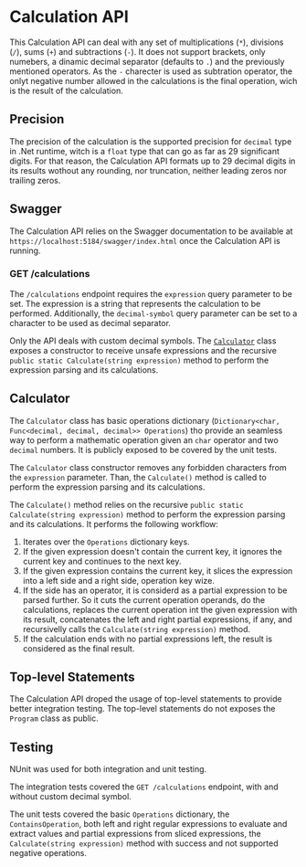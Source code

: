 # Calculation API

This Calculation API can deal with any set of multiplications (`*`), divisions (`/`), sums (`+`) and subtractions (`-`). It does not support brackets, only numebers, a dinamic decimal separator (defaults to `.`) and the previously mentioned operators. As the `-` charecter is used as subtration operator, the onlyt negative number allowed in the calculations is the final operation, wich is the result of the calculation.

## Precision

The precision of the calculation is the supported precision for `decimal` type in .Net runtime, witch is a `float` type that can go as far as 29 significant digits. For that reason, the Calculation API formats up to 29 decimal digits in its results wothout any rounding, nor truncation, neither leading zeros nor trailing zeros.

## Swagger

The Calculation API relies on the Swagger documentation to be available at `https://localhost:5184/swagger/index.html` once the Calculation API is running.

### GET /calculations

The `/calculations` endpoint requires the `expression` query parameter to be set. The expression is a string that represents the calculation to be performed. Additionally, the `decimal-symbol` query parameter can be set to a character to be used as decimal separator.

Only the API deals with custom decimal symbols. The [`Calculator`](./src/calculation-api/CalculationApi/Calculator.cs) class exposes a constructor to receive unsafe expressions and the recursive `public static Calculate(string expression)` method to perform the expression parsing and its calculations.

## Calculator

The `Calculator` class has basic operations dictionary (`Dictionary<char, Func<decimal, decimal, decimal>> Operations`) tho provide an seamless way to perform a mathematic operation given an `char` operator and two `decimal` numbers. It is publicly exposed to be covered by the unit tests.

The `Calculator` class constructor removes any forbidden characters from the `expression` parameter. Than, the `Calculate()` method is called to perform the expression parsing and its calculations.

The `Calculate()` method relies on the recursive `public static Calculate(string expression)` method to perform the expression parsing and its calculations. It performs the following workflow:

1. Iterates over the `Operations` dictionary keys.
2. If the given expression doesn't contain the current key, it ignores the current key and continues to the next key.
3. If the given expression contains the current key, it slices the expression into a left side and a right side, operation key wize.
4. If the side has an operator, it is considerd as a partial expression to be parsed further. So it cuts the current operation operands, do the calculations, replaces the current operation int the given expression with its result, concatenates the left and right partial expressions, if any, and recursivelly calls the `Calculate(string expression)` method.
5. If the calculation ends with no partial expressions left, the result is considered as the final result.

## Top-level Statements

The Calculation API droped the usage of top-level statements to provide better integration testing. The top-level statements do not exposes the `Program` class as public.

## Testing

NUnit was used for both integration and unit testing.

The integration tests covered the `GET /calculations` endpoint, with and without custom decimal symbol.

The unit tests covered the basic `Operations` dictionary, the `ContainsOperation`, both left and right regular expressions to evaluate and extract values and partial expressions from sliced expressions, the `Calculate(string expression)` method with success and not supported negative operations.
